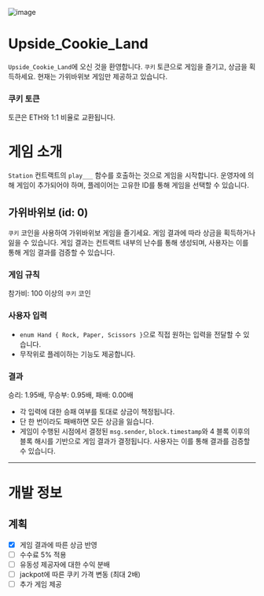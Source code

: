 ![image](https://github.com/user-attachments/assets/ddaa8f35-9029-4e84-b2db-928c27e51d15)

# Upside_Cookie_Land

`Upside_Cookie_Land`에 오신 것을 환영합니다. `쿠키` 토큰으로 게임을 즐기고, 상금을 획득하세요. 현재는 가위바위보 게임만 제공하고 있습니다.

### 쿠키 토큰

토큰은 ETH와 1:1 비율로 교환됩니다.

# 게임 소개

`Station` 컨트랙트의 `play___` 함수를 호출하는 것으로 게임을 시작합니다.
운영자에 의해 게임이 추가되어야 하며, 플레이어는 고유한 ID를 통해 게임을 선택할 수 있습니다.

## 가위바위보 (id: 0)

`쿠키` 코인을 사용하여 가위바위보 게임을 즐기세요. 게임 결과에 따라 상금을 획득하거나 잃을 수 있습니다. 게임 결과는 컨트랙트 내부의 난수를 통해 생성되며, 사용자는 이를 통해 게임 결과를 검증할 수 있습니다.

### 게임 규칙

참가비: 100 이상의 `쿠키` 코인

### 사용자 입력

- `enum Hand { Rock, Paper, Scissors }`으로 직접 원하는 입력을 전달할 수 있습니다.
- 무작위로 플레이하는 기능도 제공합니다.

### 결과

승리: 1.95배, 무승부: 0.95배, 패배: 0.00배

- 각 입력에 대한 승패 여부를 토대로 상금이 책정됩니다.
- 단 한 번이라도 패배하면 모든 상금을 잃습니다.
- 게임이 수행된 시점에서 결정된 `msg.sender`, `block.timestamp`와 4 블록 이후의 블록 해시를 기반으로 게임 결과가 결정됩니다. 사용자는 이를 통해 결과를 검증할 수 있습니다.

---

# 개발 정보

## 계획

- [x] 게임 결과에 따른 상금 반영
- [ ] 수수료 5% 적용
- [ ] 유동성 제공자에 대한 수익 분배
- [ ] jackpot에 따른 쿠키 가격 변동 (최대 2배)
- [ ] 추가 게임 제공

